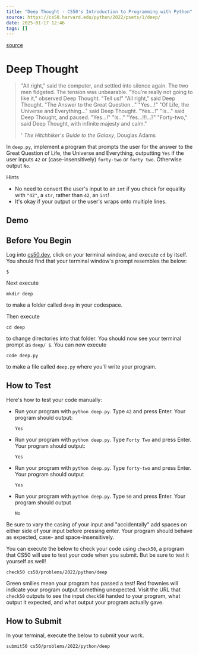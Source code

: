 ```yaml
---
title: "Deep Thought - CS50's Introduction to Programming with Python"
source: https://cs50.harvard.edu/python/2022/psets/1/deep/
date: 2025-01-17 12:46
tags: []
---
```



[source](https://cs50.harvard.edu/python/2022/psets/1/deep/)

# Deep Thought

> "All right," said the computer, and settled into silence again. The two men fidgeted. The tension was unbearable.
> "You're really not going to like it," observed Deep Thought.
> "Tell us!"
> "All right," said Deep Thought. "The Answer to the Great Question..."
> "Yes...!"
> "Of Life, the Universe and Everything..." said Deep Thought.
> "Yes...!"
> "Is..." said Deep Thought, and paused.
> "Yes...!"
> "Is..."
> "Yes...!!!...?"
> "Forty-two," said Deep Thought, with infinite majesty and calm."
>
> ' *The Hitchhiker's Guide to the Galaxy*, Douglas Adams

In `deep.py`, implement a program that prompts the user for the answer to the Great Question of Life, the Universe and Everything, outputting `Yes` if the user inputs `42` or (case-insensitively) `forty-two` or `forty two`. Otherwise output `No`.

Hints

- No need to convert the user's input to an `int` if you check for equality with `"42"`, a `str`, rather than `42`, an `int`!
- It's okay if your output or the user's wraps onto multiple lines.

## Demo

## Before You Begin

Log into [cs50.dev][1], click on your terminal window, and execute `cd` by itself. You should find that your terminal window's prompt resembles the below:

  [1]: https://cs50.dev/

    $

Next execute

    mkdir deep

to make a folder called `deep` in your codespace.

Then execute

    cd deep

to change directories into that folder. You should now see your terminal prompt as `deep/ $`. You can now execute

    code deep.py

to make a file called `deep.py` where you'll write your program.

## How to Test

Here's how to test your code manually:

- Run your program with `python deep.py`. Type `42` and press Enter. Your program should output:


      Yes


- Run your program with `python deep.py`. Type `Forty Two` and press Enter. Your program should output:


      Yes


- Run your program with `python deep.py`. Type `forty-two` and press Enter. Your program should output


      Yes


- Run your program with `python deep.py`. Type `50` and press Enter. Your program should output


      No


Be sure to vary the casing of your input and "accidentally" add spaces on either side of your input before pressing enter. Your program should behave as expected, case- and space-insensitively.

You can execute the below to check your code using `check50`, a program that CS50 will use to test your code when you submit. But be sure to test it yourself as well!

    check50 cs50/problems/2022/python/deep

Green smilies mean your program has passed a test! Red frownies will indicate your program output something unexpected. Visit the URL that `check50` outputs to see the input `check50` handed to your program, what output it expected, and what output your program actually gave.

## How to Submit

In your terminal, execute the below to submit your work.

    submit50 cs50/problems/2022/python/deep
